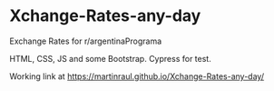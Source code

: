 # Xchange-Rates-any-day
Exchange Rates for r/argentinaPrograma

HTML, CSS, JS and some Bootstrap. 
Cypress for test.

Working link at https://martinraul.github.io/Xchange-Rates-any-day/
